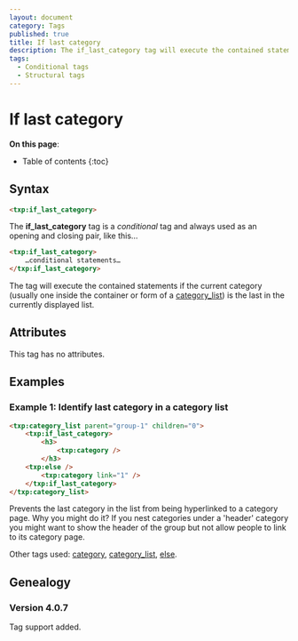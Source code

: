 ```yaml
---
layout: document
category: Tags
published: true
title: If last category
description: The if_last_category tag will execute the contained statements if the current category is the last in the list.
tags:
  - Conditional tags
  - Structural tags
---
```


# If last category

**On this page**:

* Table of contents
{:toc}

## Syntax

~~~ html
<txp:if_last_category>
~~~

The **if_last_category** tag is a *conditional* tag and always used as an opening and closing pair, like this…

~~~ html
<txp:if_last_category>
    …conditional statements…
</txp:if_last_category>
~~~

The tag will execute the contained statements if the current category (usually one inside the container or form of a [category_list](category_list)) is the last in the currently displayed list.

## Attributes

This tag has no attributes.

## Examples

### Example 1: Identify last category in a category list

~~~ html
<txp:category_list parent="group-1" children="0">
    <txp:if_last_category>
        <h3>
            <txp:category />
        </h3>
    <txp:else />
        <txp:category link="1" />
    </txp:if_last_category>
</txp:category_list>
~~~

Prevents the last category in the list from being hyperlinked to a category page. Why you might do it? If you nest categories under a 'header' category you might want to show the header of the group but not allow people to link to its category page.

Other tags used: [category](category), [category_list](category_list), [else](else).

## Genealogy

### Version 4.0.7

Tag support added.
